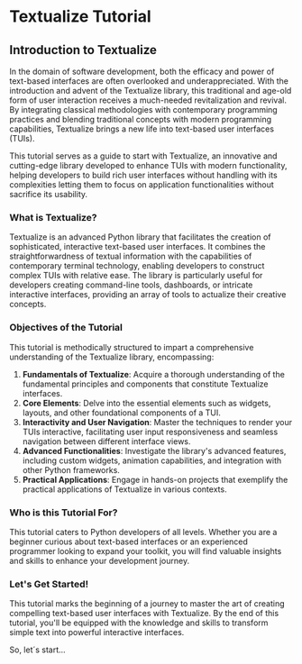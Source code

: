 # Textualize Tutorial

## **Introduction to Textualize**

In the domain of software development, both the efficacy and power of text-based interfaces are often overlooked and underappreciated. With the introduction and advent of the Textualize library, this traditional and age-old form of user interaction receives a much-needed revitalization and revival. By integrating classical methodologies with contemporary programming practices and blending traditional concepts with modern programming capabilities, Textualize brings a new life into text-based user interfaces (TUIs).

This tutorial serves as a guide to start with Textualize, an innovative and cutting-edge library developed to enhance TUIs with modern functionality, helping developers to build rich user interfaces without handling with its complexities letting them to focus on application functionalities without sacrifice its usability.

### **What is Textualize?**

Textualize is an advanced Python library that facilitates the creation of sophisticated, interactive text-based user interfaces. It combines the straightforwardness of textual information with the capabilities of contemporary terminal technology, enabling developers to construct complex TUIs with relative ease. The library is particularly useful for developers creating command-line tools, dashboards, or intricate interactive interfaces, providing an array of tools to actualize their creative concepts.

### **Objectives of the Tutorial**

This tutorial is methodically structured to impart a comprehensive understanding of the Textualize library, encompassing:

1. **Fundamentals of Textualize**: Acquire a thorough understanding of the fundamental principles and components that constitute Textualize interfaces.
2. **Core Elements**: Delve into the essential elements such as widgets, layouts, and other foundational components of a TUI.
3. **Interactivity and User Navigation**: Master the techniques to render your TUIs interactive, facilitating user input responsiveness and seamless navigation between different interface views.
4. **Advanced Functionalities**: Investigate the library's advanced features, including custom widgets, animation capabilities, and integration with other Python frameworks.
5. **Practical Applications**: Engage in hands-on projects that exemplify the practical applications of Textualize in various contexts.

### **Who is this Tutorial For?**

This tutorial caters to Python developers of all levels. Whether you are a beginner curious about text-based interfaces or an experienced programmer looking to expand your toolkit, you will find valuable insights and skills to enhance your development journey.

### **Let's Get Started!**

This tutorial marks the beginning of a journey to master the art of creating compelling text-based user interfaces with Textualize. By the end of this tutorial, you'll be equipped with the knowledge and skills to transform simple text into powerful interactive interfaces.

So, let´s start...
